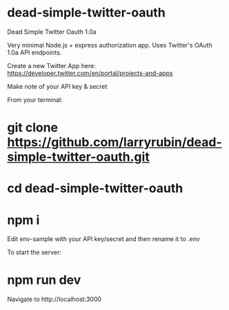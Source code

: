 # dead-simple-twitter-oauth

Dead Simple Twitter Oauth 1.0a

Very minimal Node.js + express authorization app. Uses Twitter's OAuth 1.0a API endpoints.

Create a new Twitter App here: https://developer.twitter.com/en/portal/projects-and-apps

Make note of your API key & secret

From your terminal:

# git clone https://github.com/larryrubin/dead-simple-twitter-oauth.git

# cd dead-simple-twitter-oauth

# npm i

Edit env-sample with your API key/secret and then rename it to .env

To start the server:

# npm run dev

Navigate to http://localhost:3000
